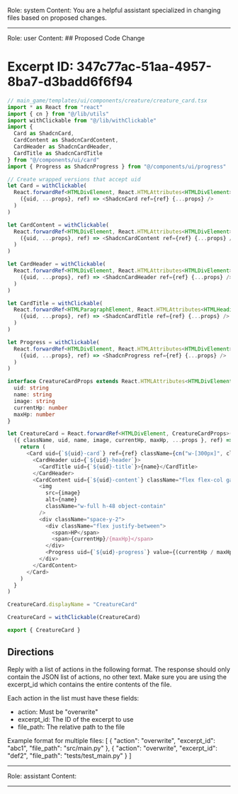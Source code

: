 Role: system
Content: You are a helpful assistant specialized in changing files based on proposed changes.
__________________
Role: user
Content: ## Proposed Code Change
# Excerpt ID: 347c77ac-51aa-4957-8ba7-d3badd6f6f94
```typescript
// main_game/templates/ui/components/creature/creature_card.tsx
import * as React from "react"
import { cn } from "@/lib/utils"
import withClickable from "@/lib/withClickable"
import { 
  Card as ShadcnCard, 
  CardContent as ShadcnCardContent, 
  CardHeader as ShadcnCardHeader, 
  CardTitle as ShadcnCardTitle 
} from "@/components/ui/card"
import { Progress as ShadcnProgress } from "@/components/ui/progress"

// Create wrapped versions that accept uid
let Card = withClickable(
  React.forwardRef<HTMLDivElement, React.HTMLAttributes<HTMLDivElement> & {uid: string}>(
    ({uid, ...props}, ref) => <ShadcnCard ref={ref} {...props} />
  )
)

let CardContent = withClickable(
  React.forwardRef<HTMLDivElement, React.HTMLAttributes<HTMLDivElement> & {uid: string}>(
    ({uid, ...props}, ref) => <ShadcnCardContent ref={ref} {...props} />
  )
)

let CardHeader = withClickable(
  React.forwardRef<HTMLDivElement, React.HTMLAttributes<HTMLDivElement> & {uid: string}>(
    ({uid, ...props}, ref) => <ShadcnCardHeader ref={ref} {...props} />
  )
)

let CardTitle = withClickable(
  React.forwardRef<HTMLParagraphElement, React.HTMLAttributes<HTMLHeadingElement> & {uid: string}>(
    ({uid, ...props}, ref) => <ShadcnCardTitle ref={ref} {...props} />
  )
)

let Progress = withClickable(
  React.forwardRef<HTMLDivElement, React.HTMLAttributes<HTMLDivElement> & {uid: string; value: number}>(
    ({uid, ...props}, ref) => <ShadcnProgress ref={ref} {...props} />
  )
)

interface CreatureCardProps extends React.HTMLAttributes<HTMLDivElement> {
  uid: string
  name: string
  image: string
  currentHp: number
  maxHp: number
}

let CreatureCard = React.forwardRef<HTMLDivElement, CreatureCardProps>(
  ({ className, uid, name, image, currentHp, maxHp, ...props }, ref) => {
    return (
      <Card uid={`${uid}-card`} ref={ref} className={cn("w-[300px]", className)} {...props}>
        <CardHeader uid={`${uid}-header`}>
          <CardTitle uid={`${uid}-title`}>{name}</CardTitle>
        </CardHeader>
        <CardContent uid={`${uid}-content`} className="flex flex-col gap-4">
          <img 
            src={image}
            alt={name}
            className="w-full h-48 object-contain"
          />
          <div className="space-y-2">
            <div className="flex justify-between">
              <span>HP</span>
              <span>{currentHp}/{maxHp}</span>
            </div>
            <Progress uid={`${uid}-progress`} value={(currentHp / maxHp) * 100} />
          </div>
        </CardContent>
      </Card>
    )
  }
)

CreatureCard.displayName = "CreatureCard"

CreatureCard = withClickable(CreatureCard)

export { CreatureCard }
```

## Directions
Reply with a list of actions in the following format. The response should only contain the JSON list of actions, no other text.
Make sure you are using the excerpt_id which contains the entire contents of the file.

Each action in the list must have these fields:
- action: Must be "overwrite"
- excerpt_id: The ID of the excerpt to use
- file_path: The relative path to the file

Example format for multiple files:
[
    {
        "action": "overwrite",
        "excerpt_id": "abc1",
        "file_path": "src/main.py"
    },
    {
        "action": "overwrite",
        "excerpt_id": "def2",
        "file_path": "tests/test_main.py"
    }
]
__________________
Role: assistant
Content: 
__________________

